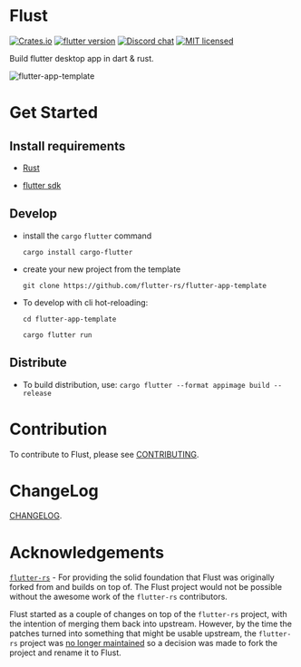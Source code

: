 # Flust

[![Crates.io][crates-badge]][crates-url]
[![flutter version][flutter-badge]][flutter-url]
[![Discord chat][discord-badge]][discord-url]
[![MIT licensed][mit-badge]][mit-url]

Build flutter desktop app in dart & rust.

![flutter-app-template][flutter-app-template]

# Get Started

## Install requirements

- [Rust](https://www.rust-lang.org/tools/install)

- [flutter sdk](https://flutter.io)

## Develop
- install the `cargo` `flutter` command

    `cargo install cargo-flutter`
    
- create your new project from the template

    `git clone https://github.com/flutter-rs/flutter-app-template`

- To develop with cli hot-reloading:

    `cd flutter-app-template`
    
    `cargo flutter run`

## Distribute
- To build distribution, use:
    `cargo flutter --format appimage build --release`

# Contribution
To contribute to Flust, please see [CONTRIBUTING](CONTRIBUTING.md).

# ChangeLog
[CHANGELOG](CHANGELOG.md).

[flutter-badge]: https://img.shields.io/badge/flutter-v1.9.1-blueviolet.svg
[flutter-url]: https://flutter.dev/
[discord-badge]: https://img.shields.io/discord/743549843632423053?label=discord
[discord-url]: https://discord.gg/WwdAE6p
[crates-badge]: https://img.shields.io/crates/v/flust-engine.svg
[crates-url]: https://crates.io/crates/flust-engine
[mit-badge]: https://img.shields.io/badge/license-MIT-blue.svg
[mit-url]: LICENSE-MIT
[flutter-app-template]: https://user-images.githubusercontent.com/741807/72476798-5a99e280-37ee-11ea-9e08-b0175ae21ad6.png

# Acknowledgements

[`flutter-rs`](https://github.com/flutter-rs/flutter-rs) - For providing the solid foundation that Flust was originally forked from and builds on top of. The Flust project would not be possible without the awesome work of the `flutter-rs` contributors.

Flust started as a couple of changes on top of the `flutter-rs` project, with the intention of merging them back into upstream. However, by the time the patches turned into something that might be usable upstream, the `flutter-rs` project was [no longer maintained](https://github.com/flutter-rs/flutter-rs/issues/156#issuecomment-859392523) so a decision was made to fork the project and rename it to Flust.
